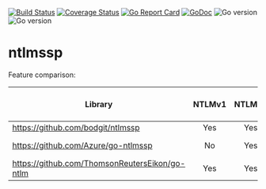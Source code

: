 [![Build Status](https://img.shields.io/github/workflow/status/bodgit/ntlmssp/build)](https://github.com/bodgit/ntlmssp/actions?query=workflow%3Abuild)
[![Coverage Status](https://coveralls.io/repos/github/bodgit/ntlmssp/badge.svg?branch=master)](https://coveralls.io/github/bodgit/ntlmssp?branch=master)
[![Go Report Card](https://goreportcard.com/badge/github.com/bodgit/ntlmssp)](https://goreportcard.com/report/github.com/bodgit/ntlmssp)
[![GoDoc](https://godoc.org/github.com/bodgit/ntlmssp?status.svg)](https://godoc.org/github.com/bodgit/ntlmssp)
![Go version](https://img.shields.io/badge/Go-1.18-brightgreen.svg)
![Go version](https://img.shields.io/badge/Go-1.17-brightgreen.svg)

ntlmssp
=======

Feature comparison:

| Library                                        | NTLMv1 | NTLMv2 | Connection-orientated | Connectionless | Signing & sealing | Channel Bindings | Client | Server | Notes     |
| ---------------------------------------------- |:------:|:------:|:---------------------:|:--------------:|:-----------------:|:----------------:|:------:|:------:| --------- |
| https://github.com/bodgit/ntlmssp              | Yes    | Yes    | Yes                   | No             | Yes               | Yes              | Yes    | No     |           |
| https://github.com/Azure/go-ntlmssp            | No     | Yes    | Yes                   | No             | No                | No               | Yes    | No     | HTTP only |
| https://github.com/ThomsonReutersEikon/go-ntlm | Yes    | Yes    | No                    | Yes            | No                | No               | Yes    | Yes    | Archived  |
